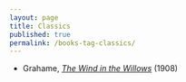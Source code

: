```yaml
---
layout: page
title: Classics
published: true
permalink: /books-tag-classics/
---
```


* Grahame, _<a id="grahame-wind-in-the-willows" class="internal-link" href="/grahame-wind-in-the-willows/">The Wind in the Willows</a>_ (1908) 
